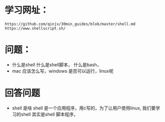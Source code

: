 # 学习网址：
    https://github.com/qinjx/30min_guides/blob/master/shell.md
    https://www.shellscript.sh/

# 问题： 
* 什么是shell 什么是shell脚本， 什么是bash， 
* mac 应该怎么写，windows 是否可以运行，linux呢

# 回答问题
* shell 是啥
    shell 是一个应用程序，用c写的，为了让用户使用linux, 
    我们要学习的shell 其实是shell 脚本程序，